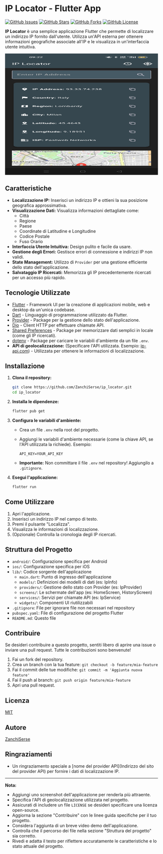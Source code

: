 # IP Locator - Flutter App

[![GitHub Issues](https://img.shields.io/github/issues/ZanchiSerse/ip_locator)](https://github.com/ZanchiSerse/ip_locator/issues)
[![GitHub Stars](https://img.shields.io/github/stars/ZanchiSerse/ip_locator)](https://github.com/ZanchiSerse/ip_locator/stargazers)
[![GitHub Forks](https://img.shields.io/github/forks/ZanchiSerse/ip_locator)](https://github.com/ZanchiSerse/ip_locator/network)
[![GitHub License](https://img.shields.io/github/license/ZanchiSerse/ip_locator)](https://github.com/ZanchiSerse/ip_locator/blob/main/LICENSE) <!-- Aggiungi se hai una licenza -->

**IP Locator** è una semplice applicazione Flutter che permette di localizzare un indirizzo IP fornito dall'utente.  Utilizza un'API esterna per ottenere informazioni geografiche associate all'IP e le visualizza in un'interfaccia utente intuitiva.

<img src="ip_locator_app.jpg" width="800" height="400">  <!-- Solo larghezza -->

## Caratteristiche

*   **Localizzazione IP:** Inserisci un indirizzo IP e ottieni la sua posizione geografica approssimativa.
*   **Visualizzazione Dati:** Visualizza informazioni dettagliate come:
    *   Città
    *   Regione
    *   Paese
    *   Coordinate di Latitudine e Longitudine
    *   Codice Postale
    *   Fuso Orario
*   **Interfaccia Utente Intuitiva:** Design pulito e facile da usare.
*   **Gestione degli Errori:** Gestisce errori di connessione e indirizzi IP non validi.
*   **State Management:** Utilizzo di `Provider` per una gestione efficiente dello stato dell'applicazione.
*   **Salvataggio IP Ricercati:** Memorizza gli IP precedentemente ricercati per un accesso più rapido.

## Tecnologie Utilizzate

*   [Flutter](https://flutter.dev/) - Framework UI per la creazione di applicazioni mobile, web e desktop da un'unica codebase.
*   [Dart](https://dart.dev/) - Linguaggio di programmazione utilizzato da Flutter.
*   [Provider](https://pub.dev/packages/provider) - Package per la gestione dello stato dell'applicazione.
*   [Dio](https://pub.dev/packages/dio) - Client HTTP per effettuare chiamate API.
*   [Shared Preferences](https://pub.dev/packages/shared_preferences) - Package per memorizzare dati semplici in locale (come gli IP ricercati).
*   [dotenv](https://pub.dev/packages/flutter_dotenv) - Package per caricare le variabili d'ambiente da un file `.env`.
*   **API di geolocalizzazione:** (Specificare l'API utilizzata. Esempio:  [ip-api.com](https://www.ip-api.com/))  - Utilizzata per ottenere le informazioni di localizzazione.

## Installazione

1.  **Clona il repository:**

    ```bash
    git clone https://github.com/ZanchiSerse/ip_locator.git
    cd ip_locator
    ```

2.  **Installa le dipendenze:**

    ```bash
    flutter pub get
    ```

3.  **Configura le variabili d'ambiente:**

    *   Crea un file `.env` nella root del progetto.
    *   Aggiungi le variabili d'ambiente necessarie (come la chiave API, se l'API utilizzata la richiede). Esempio:

        ```
        API_KEY=YOUR_API_KEY
        ```

    *   **Importante:** Non committare il file `.env` nel repository! Aggiungilo a `.gitignore`.

4.  **Esegui l'applicazione:**

    ```bash
    flutter run
    ```

## Come Utilizzare

1.  Apri l'applicazione.
2.  Inserisci un indirizzo IP nel campo di testo.
3.  Premi il pulsante "Localizza".
4.  Visualizza le informazioni di localizzazione.
5.  (Opzionale) Controlla la cronologia degli IP ricercati.

## Struttura del Progetto

*   `android/`: Configurazione specifica per Android
*   `ios/`: Configurazione specifica per iOS
*   `lib/`: Codice sorgente dell'applicazione
    *   `main.dart`: Punto di ingresso dell'applicazione
    *   `models/`: Definizioni dei modelli di dati (es: IpInfo)
    *   `providers/`: Gestione dello stato con Provider (es: IpProvider)
    *   `screens/`: Le schermate dell'app (es: HomeScreen, HistoryScreen)
    *   `services/`: Servizi per chiamate API (es: IpService)
    *   `widgets/`: Componenti UI riutilizzabili
*   `.gitignore`: File per ignorare file non necessari nel repository
*   `pubspec.yaml`: File di configurazione del progetto Flutter
*   `README.md`: Questo file

## Contribuire

Se desideri contribuire a questo progetto, sentiti libero di aprire una issue o inviare una pull request. Tutte le contribuzioni sono benvenute!

1.  Fai un fork del repository.
2.  Crea un branch con la tua feature: `git checkout -b feature/mia-feature`
3.  Fai il commit delle tue modifiche: `git commit -m 'Aggiunta nuova feature'`
4.  Fai il push al branch: `git push origin feature/mia-feature`
5.  Apri una pull request.

## Licenza

[MIT](LICENSE) <!-- Sostituisci con la licenza appropriata se ne hai una -->

## Autore

[ZanchiSerse](https://github.com/ZanchiSerse)

## Ringraziamenti

*   Un ringraziamento speciale a [nome del provider API](Indirizzo del sito del provider API) per fornire i dati di localizzazione IP.

---

**Nota:**

*   Aggiungi uno screenshot dell'applicazione per renderla più attraente.
*   Specifica l'API di geolocalizzazione utilizzata nel progetto.
*   Assicurati di includere un file `LICENSE` se desideri specificare una licenza open-source.
*   Aggiorna la sezione "Contribuire" con le linee guida specifiche per il tuo progetto.
*   Considera l'aggiunta di un breve video demo dell'applicazione.
*   Controlla che il percorso dei file nella sezione "Struttura del progetto" sia corretto.
*   Rivedi e adatta il testo per riflettere accuratamente le caratteristiche e lo stato attuale del progetto.
